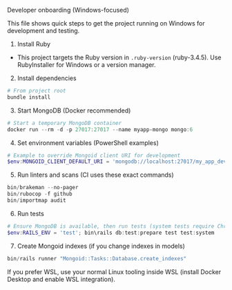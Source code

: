 Developer onboarding (Windows-focused)

This file shows quick steps to get the project running on Windows for development and testing.

1) Install Ruby

- This project targets the Ruby version in `.ruby-version` (ruby-3.4.5). Use RubyInstaller for Windows or a version manager.

2) Install dependencies

```powershell
# From project root
bundle install
```

3) Start MongoDB (Docker recommended)

```powershell
# Start a temporary MongoDB container
docker run --rm -d -p 27017:27017 --name myapp-mongo mongo:6
```

4) Set environment variables (PowerShell examples)

```powershell
# Example to override Mongoid client URI for development
$env:MONGOID_CLIENT_DEFAULT_URI = 'mongodb://localhost:27017/my_app_development'
```

5) Run linters and scans (CI uses these exact commands)

```powershell
bin/brakeman --no-pager
bin/rubocop -f github
bin/importmap audit
```

6) Run tests

```powershell
# Ensure MongoDB is available, then run tests (system tests require Chrome)
$env:RAILS_ENV = 'test'; bin\rails db:test:prepare test test:system
```

7) Create Mongoid indexes (if you change indexes in models)

```powershell
bin/rails runner "Mongoid::Tasks::Database.create_indexes"
```

If you prefer WSL, use your normal Linux tooling inside WSL (install Docker Desktop and enable WSL integration).
